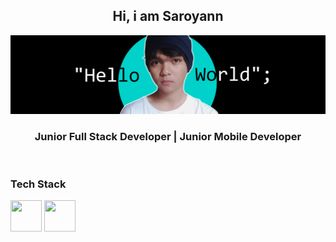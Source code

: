 <div align="center">
<h2>Hi, i am Saroyann</h2>
</div>


<img src="https://raw.githubusercontent.com/Saroyann/Saroyann/main/img/buat%20readme.jpg">
<div align="center">
  <h3>Junior Full Stack Developer | Junior Mobile Developer</h3>
</div>
<br>
<h3>Tech Stack</h3>

<img src="https://img.icons8.com/?size=512&id=20909&format=png" width="50px" height="50px"> <img src="https://img.icons8.com/?size=512&id=20909&format=png" width="50px" height="50px">
